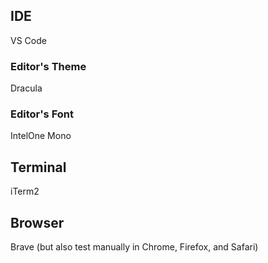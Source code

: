 ## IDE

VS Code

### Editor's Theme

Dracula

### Editor's Font

IntelOne Mono

## Terminal

iTerm2

## Browser

Brave (but also test manually in Chrome, Firefox, and Safari)
